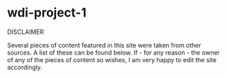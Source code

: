 # wdi-project-1

DISCLAIMER 

Several pieces of content featured in this site were taken from other sources. A list of these can be found below. If - for any reason - the owner of any of the pieces of content so wishes, I am very happy to edit the site accordingly. 